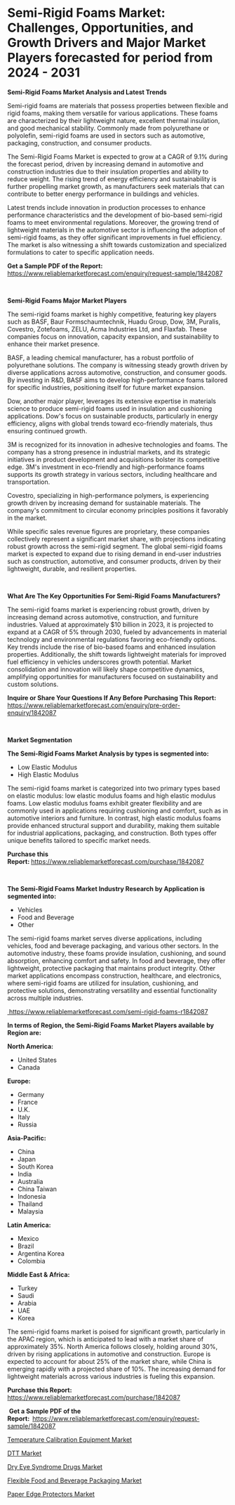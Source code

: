 <p><h1>Semi-Rigid Foams Market: Challenges, Opportunities, and Growth Drivers and Major Market Players forecasted for period from 2024 - 2031</h1></p><p><strong>Semi-Rigid Foams Market Analysis and Latest Trends</strong></p>
<p><p>Semi-rigid foams are materials that possess properties between flexible and rigid foams, making them versatile for various applications. These foams are characterized by their lightweight nature, excellent thermal insulation, and good mechanical stability. Commonly made from polyurethane or polyolefin, semi-rigid foams are used in sectors such as automotive, packaging, construction, and consumer products.</p><p>The Semi-Rigid Foams Market is expected to grow at a CAGR of 9.1% during the forecast period, driven by increasing demand in automotive and construction industries due to their insulation properties and ability to reduce weight. The rising trend of energy efficiency and sustainability is further propelling market growth, as manufacturers seek materials that can contribute to better energy performance in buildings and vehicles.</p><p>Latest trends include innovation in production processes to enhance performance characteristics and the development of bio-based semi-rigid foams to meet environmental regulations. Moreover, the growing trend of lightweight materials in the automotive sector is influencing the adoption of semi-rigid foams, as they offer significant improvements in fuel efficiency. The market is also witnessing a shift towards customization and specialized formulations to cater to specific application needs.</p></p>
<p><strong>Get a Sample PDF of the Report:&nbsp;</strong> <a href="https://www.reliablemarketforecast.com/enquiry/request-sample/1842087?utm_campaign=1082&utm_medium=2&utm_source=Github&utm_content=ia&utm_term=19112024&utm_id=semi-rigid-foams">https://www.reliablemarketforecast.com/enquiry/request-sample/1842087</a></p>
<p>&nbsp;</p>
<p><strong>Semi-Rigid Foams Major Market Players</strong></p>
<p><p>The semi-rigid foams market is highly competitive, featuring key players such as BASF, Baur Formschaumtechnik, Huadu Group, Dow, 3M, Puralis, Covestro, Zotefoams, ZELU, Acma Industries Ltd, and Flaxfab. These companies focus on innovation, capacity expansion, and sustainability to enhance their market presence.</p><p>BASF, a leading chemical manufacturer, has a robust portfolio of polyurethane solutions. The company is witnessing steady growth driven by diverse applications across automotive, construction, and consumer goods. By investing in R&D, BASF aims to develop high-performance foams tailored for specific industries, positioning itself for future market expansion.</p><p>Dow, another major player, leverages its extensive expertise in materials science to produce semi-rigid foams used in insulation and cushioning applications. Dow's focus on sustainable products, particularly in energy efficiency, aligns with global trends toward eco-friendly materials, thus ensuring continued growth.</p><p>3M is recognized for its innovation in adhesive technologies and foams. The company has a strong presence in industrial markets, and its strategic initiatives in product development and acquisitions bolster its competitive edge. 3M's investment in eco-friendly and high-performance foams supports its growth strategy in various sectors, including healthcare and transportation.</p><p>Covestro, specializing in high-performance polymers, is experiencing growth driven by increasing demand for sustainable materials. The company's commitment to circular economy principles positions it favorably in the market.</p><p>While specific sales revenue figures are proprietary, these companies collectively represent a significant market share, with projections indicating robust growth across the semi-rigid segment. The global semi-rigid foams market is expected to expand due to rising demand in end-user industries such as construction, automotive, and consumer products, driven by their lightweight, durable, and resilient properties.</p></p>
<p>&nbsp;</p>
<p><strong>What Are The Key Opportunities For Semi-Rigid Foams Manufacturers?</strong></p>
<p><p>The semi-rigid foams market is experiencing robust growth, driven by increasing demand across automotive, construction, and furniture industries. Valued at approximately $10 billion in 2023, it is projected to expand at a CAGR of 5% through 2030, fueled by advancements in material technology and environmental regulations favoring eco-friendly options. Key trends include the rise of bio-based foams and enhanced insulation properties. Additionally, the shift towards lightweight materials for improved fuel efficiency in vehicles underscores growth potential. Market consolidation and innovation will likely shape competitive dynamics, amplifying opportunities for manufacturers focused on sustainability and custom solutions.</p></p>
<p><strong>Inquire or Share Your Questions If Any Before Purchasing This Report:</strong> <a href="https://www.reliablemarketforecast.com/enquiry/pre-order-enquiry/1842087?utm_campaign=1082&utm_medium=2&utm_source=Github&utm_content=ia&utm_term=19112024&utm_id=semi-rigid-foams">https://www.reliablemarketforecast.com/enquiry/pre-order-enquiry/1842087</a></p>
<p>&nbsp;</p>
<p><strong>Market Segmentation</strong></p>
<p><strong>The Semi-Rigid Foams Market Analysis by types is segmented into:</strong></p>
<p><ul><li>Low Elastic Modulus</li><li>High Elastic Modulus</li></ul></p>
<p><p>The semi-rigid foams market is categorized into two primary types based on elastic modulus: low elastic modulus foams and high elastic modulus foams. Low elastic modulus foams exhibit greater flexibility and are commonly used in applications requiring cushioning and comfort, such as in automotive interiors and furniture. In contrast, high elastic modulus foams provide enhanced structural support and durability, making them suitable for industrial applications, packaging, and construction. Both types offer unique benefits tailored to specific market needs.</p></p>
<p><strong>Purchase this Report:&nbsp;</strong><a href="https://www.reliablemarketforecast.com/purchase/1842087?utm_campaign=1082&utm_medium=2&utm_source=Github&utm_content=ia&utm_term=19112024&utm_id=semi-rigid-foams">https://www.reliablemarketforecast.com/purchase/1842087</a></p>
<p>&nbsp;</p>
<p><strong>The Semi-Rigid Foams Market Industry Research by Application is segmented into:</strong></p>
<p><ul><li>Vehicles</li><li>Food and Beverage</li><li>Other</li></ul></p>
<p><p>The semi-rigid foams market serves diverse applications, including vehicles, food and beverage packaging, and various other sectors. In the automotive industry, these foams provide insulation, cushioning, and sound absorption, enhancing comfort and safety. In food and beverage, they offer lightweight, protective packaging that maintains product integrity. Other market applications encompass construction, healthcare, and electronics, where semi-rigid foams are utilized for insulation, cushioning, and protective solutions, demonstrating versatility and essential functionality across multiple industries.</p></p>
<p><a href="https://www.reliablemarketforecast.com/semi-rigid-foams-r1842087?utm_campaign=1082&utm_medium=2&utm_source=Github&utm_content=ia&utm_term=19112024&utm_id=semi-rigid-foams">&nbsp;https://www.reliablemarketforecast.com/semi-rigid-foams-r1842087</a></p>
<p><strong>In terms of Region, the Semi-Rigid Foams Market Players available by Region are:</strong></p>
<p>
    <p> <strong> North America: </strong>
        <ul>
            <li>United States</li>
            <li>Canada</li>
        </ul>
        </p> 
    <p> <strong> Europe: </strong>
        <ul>
            <li>Germany</li>
            <li>France</li>
            <li>U.K.</li>
            <li>Italy</li>
            <li>Russia</li>
        </ul>
        </p> 
    <p> <strong> Asia-Pacific: </strong>
        <ul>
            <li>China</li>
            <li>Japan</li>
            <li>South Korea</li>
            <li>India</li>
            <li>Australia</li>
            <li>China Taiwan</li>
            <li>Indonesia</li>
            <li>Thailand</li>
            <li>Malaysia</li>
        </ul>
        </p> 
    <p> <strong> Latin America: </strong>
        <ul>
            <li>Mexico</li>
            <li>Brazil</li>
            <li>Argentina Korea</li>
            <li>Colombia</li>
        </ul>
        </p> 
    <p> <strong> Middle East & Africa: </strong>
        <ul>
            <li>Turkey</li>
            <li>Saudi</li>
            <li>Arabia</li>
            <li>UAE</li>
            <li>Korea</li>
        </ul>
    </p>
    </p>
<p><p>The semi-rigid foams market is poised for significant growth, particularly in the APAC region, which is anticipated to lead with a market share of approximately 35%. North America follows closely, holding around 30%, driven by rising applications in automotive and construction. Europe is expected to account for about 25% of the market share, while China is emerging rapidly with a projected share of 10%. The increasing demand for lightweight materials across various industries is fueling this expansion.</p></p>
<p><strong>Purchase this Report: </strong><a href="https://www.reliablemarketforecast.com/purchase/1842087?utm_campaign=1082&utm_medium=2&utm_source=Github&utm_content=ia&utm_term=19112024&utm_id=semi-rigid-foams">https://www.reliablemarketforecast.com/purchase/1842087</a></p>
<p>&nbsp;<strong>Get a Sample PDF of the Report:&nbsp;&nbsp;</strong><a href="https://www.reliablemarketforecast.com/enquiry/request-sample/1842087?utm_campaign=1082&utm_medium=2&utm_source=Github&utm_content=ia&utm_term=19112024&utm_id=semi-rigid-foams">https://www.reliablemarketforecast.com/enquiry/request-sample/1842087</a></p>
<p><strong></strong></p>
<p><p><a href="https://www.linkedin.com/pulse/temperature-calibration-equipment-mosaic-piecing-together-global-4ghue?utm_campaign=1082&utm_medium=2&utm_source=Github&utm_content=ia&utm_term=19112024&utm_id=semi-rigid-foams">Temperature Calibration Equipment Market</a></p><p><a href="https://issuu.com/reportprime-2/docs/dtt-market-size-2030.pptx_d0afb0be09ab77?utm_campaign=1082&utm_medium=2&utm_source=Github&utm_content=ia&utm_term=19112024&utm_id=semi-rigid-foams">DTT Market</a></p><p><a href="https://issuu.com/reportprime-2/docs/dry-eye-syndrome-drugs-market-size-_622613c2e634a6?utm_campaign=1082&utm_medium=2&utm_source=Github&utm_content=ia&utm_term=19112024&utm_id=semi-rigid-foams">Dry Eye Syndrome Drugs Market</a></p><p><a href="https://github.com/NorbertYates/Market-Research-Report-List-7/blob/main/flexible-food-and-beverage-packaging-market.md?utm_campaign=1082&utm_medium=2&utm_source=Github&utm_content=ia&utm_term=19112024&utm_id=semi-rigid-foams">Flexible Food and Beverage Packaging Market</a></p><p><a href="https://www.linkedin.com/pulse/global-paper-edge-protectors-industry-analysis-share-growth-7tshe?utm_campaign=1082&utm_medium=2&utm_source=Github&utm_content=ia&utm_term=19112024&utm_id=semi-rigid-foams">Paper Edge Protectors Market</a></p></p>
